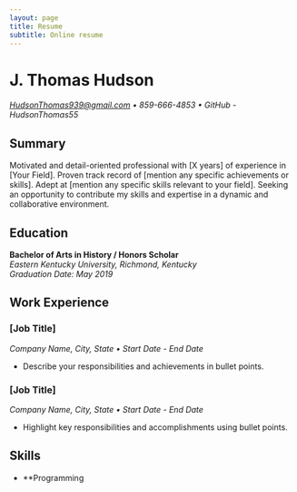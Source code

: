 ```yaml
---
layout: page
title: Resume
subtitle: Online resume
---
```



# J. Thomas Hudson
*HudsonThomas939@gmail.com • 859-666-4853 • GitHub - HudsonThomas55*

## Summary
Motivated and detail-oriented professional with [X years] of experience in [Your Field]. Proven track record of [mention any specific achievements or skills]. Adept at [mention any specific skills relevant to your field]. Seeking an opportunity to contribute my skills and expertise in a dynamic and collaborative environment.

## Education
**Bachelor of Arts in History / Honors Scholar**  
*Eastern Kentucky University, Richmond, Kentucky*  
*Graduation Date: May 2019*

## Work Experience
### [Job Title]
*Company Name, City, State • Start Date - End Date*
- Describe your responsibilities and achievements in bullet points.

### [Job Title]
*Company Name, City, State • Start Date - End Date*
- Highlight key responsibilities and accomplishments using bullet points.

## Skills
- **Programming 
